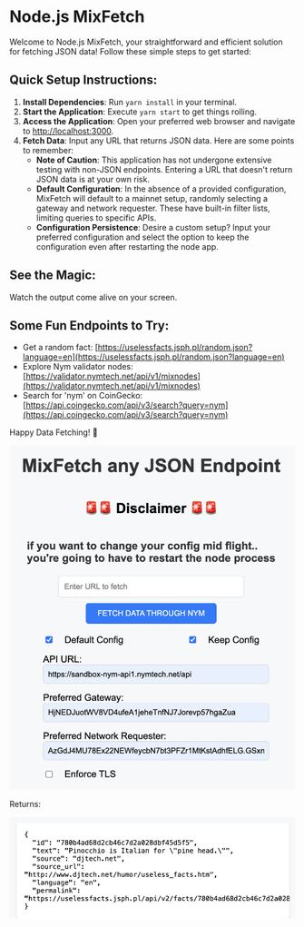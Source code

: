 # Node.js MixFetch

Welcome to Node.js MixFetch, your straightforward and efficient solution for fetching JSON data! Follow these simple steps to get started:

## Quick Setup Instructions:

1. **Install Dependencies**: Run `yarn install` in your terminal.
2. **Start the Application**: Execute `yarn start` to get things rolling.
3. **Access the Application**: Open your preferred web browser and navigate to [http://localhost:3000](http://localhost:3000).
4. **Fetch Data**: Input any URL that returns JSON data. Here are some points to remember:
    - **Note of Caution**: This application has not undergone extensive testing with non-JSON endpoints. Entering a URL that doesn't return JSON data is at your own risk.
    - **Default Configuration**: In the absence of a provided configuration, MixFetch will default to a mainnet setup, randomly selecting a gateway and network requester. These have built-in filter lists, limiting queries to specific APIs.
    - **Configuration Persistence**: Desire a custom setup? Input your preferred configuration and select the option to keep the configuration even after restarting the node app.

## See the Magic:

Watch the output come alive on your screen.

## Some Fun Endpoints to Try:

- Get a random fact: [https://uselessfacts.jsph.pl/random.json?language=en](https://uselessfacts.jsph.pl/random.json?language=en)
- Explore Nym validator nodes: [https://validator.nymtech.net/api/v1/mixnodes](https://validator.nymtech.net/api/v1/mixnodes)
- Search for 'nym' on CoinGecko: [https://api.coingecko.com/api/v3/search?query=nym](https://api.coingecko.com/api/v3/search?query=nym)

Happy Data Fetching! 🚀


![Alt text](image-1.png)

Returns:

![Alt text](image-2.png)